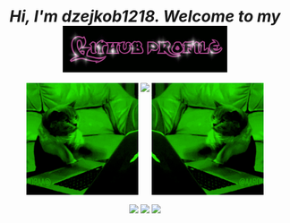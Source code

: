 <div align="center">
<h1 align="center" ><i>Hi, I'm dzejkob1218. Welcome to my <i> <img src="title.gif" align="center"/> </h1> 
  </div>
  
<div align="center">
  <img src="left_cat.gif" width="200" height="200"/>
  <img align="top" src="https://github-readme-stats.vercel.app/api/top-langs/?username=dzejkob1218&langs_count=6&title_color=ffffff&text_color=ffffff&layout=compact&theme=github_dark&hide=blade,scss,shell" />
   <img src="right_cat.gif" width="200" height="200"/>
</div>
  
<p align="center">
<img height="70" src="https://cdn.jsdelivr.net/gh/devicons/devicon/icons/python/python-plain.svg" />
<img height="70" src="https://cdn.jsdelivr.net/gh/devicons/devicon/icons/php/php-plain.svg" />
<img height="70" src="https://cdn.jsdelivr.net/gh/devicons/devicon/icons/javascript/javascript-plain.svg" />
  
  </p>  
  

